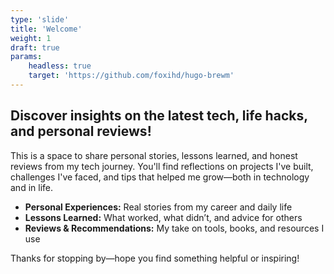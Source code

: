 ```yaml
---
type: 'slide'
title: 'Welcome'
weight: 1
draft: true
params:
    headless: true
    target: 'https://github.com/foxihd/hugo-brewm'
---
```


## Discover insights on the latest tech, life hacks, and personal reviews!

This is a space to share personal stories, lessons learned, and honest reviews from my tech journey. You'll find reflections on projects I've built, challenges I've faced, and tips that helped me grow—both in technology and in life.

- **Personal Experiences:** Real stories from my career and daily life
- **Lessons Learned:** What worked, what didn’t, and advice for others
- **Reviews & Recommendations:** My take on tools, books, and resources I use

Thanks for stopping by—hope you find something helpful or inspiring!